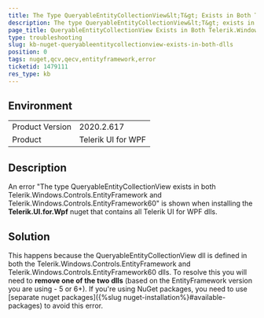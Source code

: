 ```yaml
---
title: The Type QueryableEntityCollectionView&lt;T&gt; Exists in Both Telerik.Windows.Controls.EntityFramework and Telerik.Windows.Controls.EntityFramework60 Error
description: The type QueryableEntityCollectionView&lt;T&gt; exists in both Telerik.Windows.Controls.EntityFramework and Telerik.Windows.Controls.EntityFramework60 error appears when the nuget package with all Telerik WPF controls is added.
page_title: QueryableEntityCollectionView Exists in Both Telerik.Windows.Controls.EntityFramework Assemblies Error When Nuget Package is Referenced
type: troubleshooting
slug: kb-nuget-queryableentitycollectionview-exists-in-both-dlls
position: 0
tags: nuget,qcv,qecv,entityframework,error
ticketid: 1479111
res_type: kb
---
```


## Environment

<table>
	<tbody>
		<tr>
			<td>Product Version</td>
			<td>2020.2.617</td>
		</tr>
		<tr>
			<td>Product</td>
			<td>Telerik UI for WPF</td>
		</tr>
	</tbody>
</table>

## Description

An error "The type QueryableEntityCollectionView<T> exists in both Telerik.Windows.Controls.EntityFramework and Telerik.Windows.Controls.EntityFramework60" is shown when installing the __Telerik.UI.for.Wpf__ nuget that contains all Telerik UI for WPF dlls.

## Solution

This happens because the QueryableEntityCollectionView<T> dll is defined in both the Telerik.Windows.Controls.EntityFramework and Telerik.Windows.Controls.EntityFramework60 dlls. To resolve this you will need to __remove one of the two dlls__ (based on the EntityFramework version you are using - 5 or 6+). If you're using NuGet packages, you need to use [separate nuget packages]({%slug nuget-installation%}#available-packages) to avoid this error.
